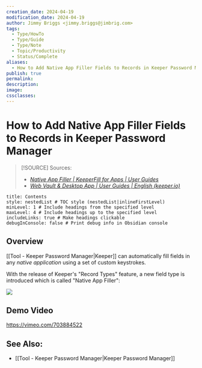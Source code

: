 ```yaml
---
creation_date: 2024-04-19
modification_date: 2024-04-19
author: Jimmy Briggs <jimmy.briggs@jimbrig.com>
tags:
  - Type/HowTo
  - Type/Guide
  - Type/Note
  - Topic/Productivity
  - Status/Complete
aliases:
  - How to Add Native App Filler Fields to Records in Keeper Password Manager
publish: true
permalink:
description:
image:
cssclasses:
---
```


# How to Add Native App Filler Fields to Records in Keeper Password Manager

> [!SOURCE] Sources:
> - *[Native App Filler | KeeperFill for Apps | User Guides](https://docs.keeper.io/en/v/user-guides/keeperfill-for-apps#native-app-filler)*
> - *[Web Vault & Desktop App | User Guides | English (keeper.io)](https://docs.keeper.io/en/v/user-guides/web-vault#key-features)*

```table-of-contents
title: Contents 
style: nestedList # TOC style (nestedList|inlineFirstLevel)
minLevel: 1 # Include headings from the specified level
maxLevel: 4 # Include headings up to the specified level
includeLinks: true # Make headings clickable
debugInConsole: false # Print debug info in Obsidian console
```

## Overview


[[Tool - Keeper Password Manager|Keeper]] can automatically fill fields in any *native application* using a set of custom keystrokes.

With the release of Keeper's "Record Types" feature, a new field type is introduced which is called "Native App Filler":

![](https://i.imgur.com/aJYZcaE.png)

## Demo Video

https://vimeo.com/703884522

## See Also:

- [[Tool - Keeper Password Manager|Keeper Password Manager]]